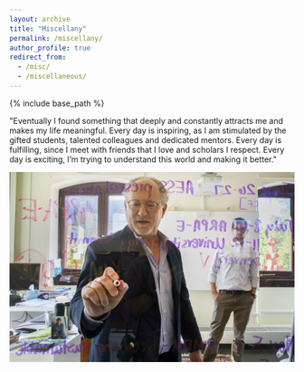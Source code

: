 ```yaml
---
layout: archive
title: "Miscellany"
permalink: /miscellany/
author_profile: true
redirect_from:
  - /misc/
  - /miscellaneous/
---
```


{% include base_path %}

"Eventually I found something that deeply and constantly attracts me and makes my life meaningful. Every day is inspiring, as I am stimulated by the gifted students, talented colleagues and dedicated mentors. Every day is fulfilling, since I meet with friends that I love and scholars I respect. Every day is exciting, I’m trying to understand this world and making it better."

![Research](../images/research.jpg "Research")
